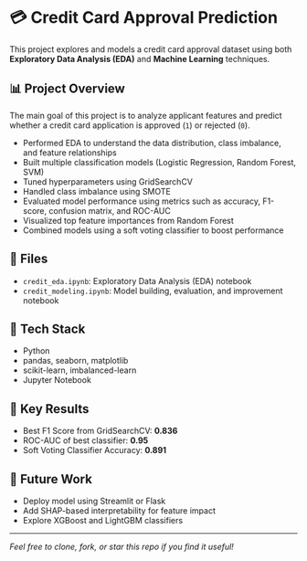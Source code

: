 # 💳 Credit Card Approval Prediction

This project explores and models a credit card approval dataset using both **Exploratory Data Analysis (EDA)** and **Machine Learning** techniques.

## 📊 Project Overview

The main goal of this project is to analyze applicant features and predict whether a credit card application is approved (`1`) or rejected (`0`).

- Performed EDA to understand the data distribution, class imbalance, and feature relationships
- Built multiple classification models (Logistic Regression, Random Forest, SVM)
- Tuned hyperparameters using GridSearchCV
- Handled class imbalance using SMOTE
- Evaluated model performance using metrics such as accuracy, F1-score, confusion matrix, and ROC-AUC
- Visualized top feature importances from Random Forest
- Combined models using a soft voting classifier to boost performance

## 📁 Files

- `credit_eda.ipynb`: Exploratory Data Analysis (EDA) notebook
- `credit_modeling.ipynb`: Model building, evaluation, and improvement notebook

## 🔧 Tech Stack

- Python
- pandas, seaborn, matplotlib
- scikit-learn, imbalanced-learn
- Jupyter Notebook

## 📌 Key Results

- Best F1 Score from GridSearchCV: **0.836**
- ROC-AUC of best classifier: **0.95**
- Soft Voting Classifier Accuracy: **0.891**

## 🚀 Future Work

- Deploy model using Streamlit or Flask
- Add SHAP-based interpretability for feature impact
- Explore XGBoost and LightGBM classifiers

---

*Feel free to clone, fork, or star this repo if you find it useful!*
